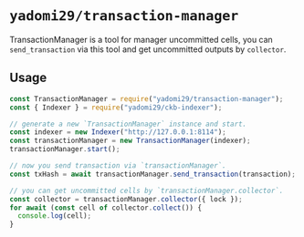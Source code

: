 # `yadomi29/transaction-manager`

TransactionManager is a tool for manager uncommitted cells, you can `send_transaction` via this tool and get uncommitted outputs by `collector`.

## Usage

```javascript
const TransactionManager = require("yadomi29/transaction-manager");
const { Indexer } = require("yadomi29/ckb-indexer");

// generate a new `TransactionManager` instance and start.
const indexer = new Indexer("http://127.0.0.1:8114");
const transactionManager = new TransactionManager(indexer);
transactionManager.start();

// now you send transaction via `transactionManager`.
const txHash = await transactionManager.send_transaction(transaction);

// you can get uncommitted cells by `transactionManager.collector`.
const collector = transactionManager.collector({ lock });
for await (const cell of collector.collect()) {
  console.log(cell);
}
```
